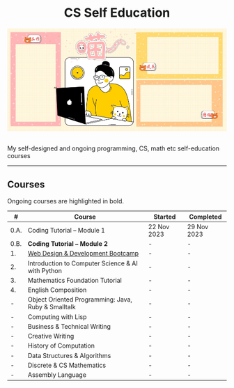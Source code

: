 <div align="center">
  <h1>CS Self Education</h1>
  <img src="banner.jpg" align="center"/>
  <br/><br/>
</div>

My self-designed and ongoing programming, CS, math etc self-education courses

---

## Courses

Ongoing courses are highlighted in bold.

| # | Course | Started | Completed |
| ----------- | ----------- | ----------- | ----------- |
| 0.A. | Coding Tutorial – Module 1 | 22 Nov 2023 | 29 Nov 2023 |
| 0.B. | **Coding Tutorial – Module 2** | - | - |
| 1. | [Web Design & Development Bootcamp](https://github.com/abeerration/Web-Design-Development-Bootcamp) | - | - |
| 2. | Introduction to Computer Science & AI with Python | - | - |
| 3. | Mathematics Foundation Tutorial | - | - |
| 4. | English Composition | - | - |
| - | Object Oriented Programming: Java, Ruby & Smalltalk | - | - |
| - | Computing with Lisp | - | - |
| - | Business & Technical Writing | - | - |
| - | Creative Writing | - | - |
| - | History of Computation | - | - |
| - | Data Structures & Algorithms | - | - |
| - | Discrete & CS Mathematics | - | - |
| - | Assembly Language | - | - |

